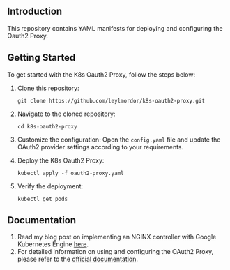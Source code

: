 ## Introduction

This repository contains YAML manifests for deploying and configuring the Oauth2 Proxy.

## Getting Started

To get started with the K8s Oauth2 Proxy, follow the steps below:

1. Clone this repository:

   ```shell
   git clone https://github.com/leylmordor/k8s-oauth2-proxy.git
   ```

2. Navigate to the cloned repository:

   ```shell
   cd k8s-oauth2-proxy
   ```

3. Customize the configuration:
   Open the `config.yaml` file and update the OAuth2 provider settings according to your requirements.

4. Deploy the K8s Oauth2 Proxy:

   ```shell
   kubectl apply -f oauth2-proxy.yaml
   ```

5. Verify the deployment:
   ```shell
   kubectl get pods
   ```

## Documentation

1. Read my blog post on implementing an NGINX controller with Google Kubernetes Engine [here](https://medium.com/@muleyl/implement-nginx-controller-with-google-kubernetes-engine-1d10d28ca5e).
2. For detailed information on using and configuring the OAuth2 Proxy, please refer to the [official documentation](https://oauth2-proxy.github.io/oauth2-proxy/).
